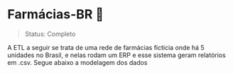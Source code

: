 <h1>Farmácias-BR 🏪 </h1> 

> Status: Completo

A ETL a seguir se trata de uma rede de farmácias ficticia onde há 5 unidades no Brasil, e nelas rodam um ERP e esse sistema geram relatórios em .csv. Segue abaixo a modelagem dos dados

